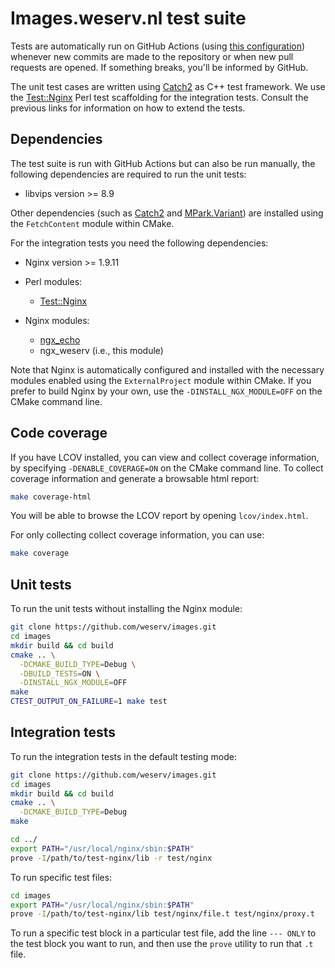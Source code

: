 # Images.weserv.nl test suite

Tests are automatically run on GitHub Actions (using
[this configuration](../.github/workflows/ci.yml)) whenever new commits are
made to the repository or when new pull requests are opened. If something
breaks, you'll be informed by GitHub.

The unit test cases are written using
[Catch2](https://github.com/catchorg/Catch2) as C++ test framework. We use the
[Test::Nginx](https://metacpan.org/pod/Test::Nginx::Socket) Perl test
scaffolding for the integration tests. Consult the previous links for
information on how to extend the tests.

## Dependencies
The test suite is run with GitHub Actions but can also be run manually, the
following dependencies are required to run the unit tests:

* libvips version >= 8.9

Other dependencies (such as [Catch2](https://github.com/catchorg/Catch2) and
[MPark.Variant](https://github.com/mpark/variant)) are installed using the
`FetchContent` module within CMake.

For the integration tests you need the following dependencies:

* Nginx version >= 1.9.11

* Perl modules:
    * [Test::Nginx](https://metacpan.org/pod/Test::Nginx::Socket)

* Nginx modules:
    * [ngx_echo](https://github.com/openresty/echo-nginx-module)
    * ngx_weserv (i.e., this module)

Note that Nginx is automatically configured and installed with the necessary
modules enabled using the `ExternalProject` module within CMake. If you prefer
to build Nginx by your own, use the `-DINSTALL_NGX_MODULE=OFF` on the CMake
command line.

## Code coverage
If you have LCOV installed, you can view and collect coverage information,
by specifying `-DENABLE_COVERAGE=ON` on the CMake command line. To collect
coverage information and generate a browsable html report:
```bash
make coverage-html
```

You will be able to browse the LCOV report by opening `lcov/index.html`.

For only collecting collect coverage information, you can use:
```bash
make coverage
```

## Unit tests

To run the unit tests without installing the Nginx module:

```bash
git clone https://github.com/weserv/images.git
cd images
mkdir build && cd build
cmake .. \
  -DCMAKE_BUILD_TYPE=Debug \
  -DBUILD_TESTS=ON \
  -DINSTALL_NGX_MODULE=OFF
make
CTEST_OUTPUT_ON_FAILURE=1 make test
```

## Integration tests

To run the integration tests in the default testing mode:

```bash
git clone https://github.com/weserv/images.git
cd images
mkdir build && cd build
cmake .. \
  -DCMAKE_BUILD_TYPE=Debug
make

cd ../
export PATH="/usr/local/nginx/sbin:$PATH"
prove -I/path/to/test-nginx/lib -r test/nginx
```

To run specific test files:
```bash
cd images
export PATH="/usr/local/nginx/sbin:$PATH"
prove -I/path/to/test-nginx/lib test/nginx/file.t test/nginx/proxy.t
```

To run a specific test block in a particular test file, add the line
`--- ONLY` to the test block you want to run, and then use the `prove`
utility to run that `.t` file.
